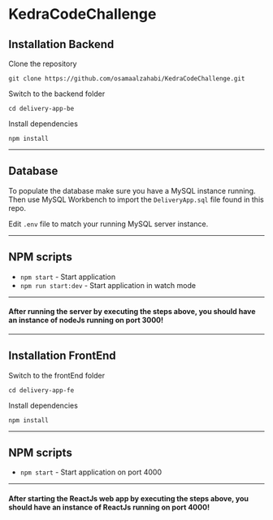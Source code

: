 # KedraCodeChallenge

## Installation Backend

Clone the repository

    git clone https://github.com/osamaalzahabi/KedraCodeChallenge.git

Switch to the backend folder

    cd delivery-app-be

Install dependencies

    npm install

---

## Database

To populate the database make sure you have a MySQL instance running.
Then use MySQL Workbench to import the `DeliveryApp.sql` file found in this repo.

Edit `.env` file to match your running MySQL server instance.

---

## NPM scripts

- `npm start` - Start application
- `npm run start:dev` - Start application in watch mode

---

#### After running the server by executing the steps above, you should have an instance of nodeJs running on port 3000!

---

## Installation FrontEnd

Switch to the frontEnd folder

    cd delivery-app-fe

Install dependencies

    npm install

---

## NPM scripts

- `npm start` - Start application on port 4000

---

#### After starting the ReactJs web app by executing the steps above, you should have an instance of ReactJs running on port 4000!
